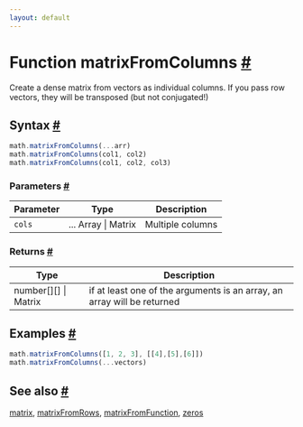 ```yaml
---
layout: default
---
```


<!-- Note: This file is automatically generated from source code comments. Changes made in this file will be overridden. -->

<h1 id="function-matrixfromcolumns">Function matrixFromColumns <a href="#function-matrixfromcolumns" title="Permalink">#</a></h1>

Create a dense matrix from vectors as individual columns.
If you pass row vectors, they will be transposed (but not conjugated!)


<h2 id="syntax">Syntax <a href="#syntax" title="Permalink">#</a></h2>

```js
math.matrixFromColumns(...arr)
math.matrixFromColumns(col1, col2)
math.matrixFromColumns(col1, col2, col3)
```

<h3 id="parameters">Parameters <a href="#parameters" title="Permalink">#</a></h3>

Parameter | Type | Description
--------- | ---- | -----------
`cols` | ... Array &#124; Matrix | Multiple columns

<h3 id="returns">Returns <a href="#returns" title="Permalink">#</a></h3>

Type | Description
---- | -----------
number[][] &#124; Matrix | if at least one of the arguments is an array, an array will be returned


<h2 id="examples">Examples <a href="#examples" title="Permalink">#</a></h2>

```js
math.matrixFromColumns([1, 2, 3], [[4],[5],[6]])
math.matrixFromColumns(...vectors)
```


<h2 id="see-also">See also <a href="#see-also" title="Permalink">#</a></h2>

[matrix](matrix.html),
[matrixFromRows](matrixFromRows.html),
[matrixFromFunction](matrixFromFunction.html),
[zeros](zeros.html)

